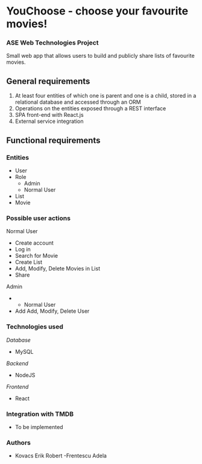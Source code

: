 # YouChoose - choose your favourite movies!

### ASE Web Technologies Project
Small web app that allows users to build and publicly share lists of favourite movies. 

## General requirements
1. At least four entities of which one is parent and one is  a child, stored in a relational database and accessed through an ORM
2. Operations on the entities exposed through a REST interface
3. SPA front-end with React.js
4. External service integration

## Functional requirements
### Entities
- User
- Role
  - Admin
  - Normal User
- List
- Movie

### Possible user actions

Normal User
- Create account
- Log in
- Search for Movie
- Create List
- Add, Modify, Delete Movies in List
- Share

Admin 
- + Normal User
- Add Add, Modify, Delete User

### Technologies used
*Database*
- MySQL

*Backend*
- NodeJS

*Frontend*
- React

### Integration with TMDB
- To be implemented

### Authors
- Kovacs Erik Robert
-Frentescu Adela
